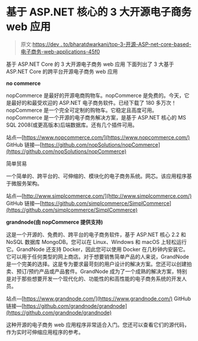 # 基于 ASP.NET 核心的 3 大开源电子商务 web 应用

> 原文:[https://dev . to/bharatdwarkani/top-3-开源-ASP-net-core-based-电子商务-web-applications-45f0](https://dev.to/bharatdwarkani/top-3-open-source-asp-net-core-based-e-commerce-web-applications-45f0)

基于 ASP.NET Core 的 3 大开源电子商务 web 应用
下面列出了 3 大基于 ASP.NET Core 的跨平台开源电子商务 web 应用

**no commerce**

nopCommerce 是最好的开源电商购物车。nopCommerce 是免费的。今天，它是最好的和最受欢迎的 ASP.NET 电子商务软件。已经下载了 180 多万次！nopCommerce 是一个完全可定制的购物车。它稳定且高度可用。nopCommerce 是一个开源的电子商务解决方案，是基于 ASP.NET 核心的 MS SQL 2008(或更高版本)后端数据库。还有几个插件可用。

站点—[https://www.nopcommerce.com/](https://www.nopcommerce.com/)
GitHub 链接—[https://github.com/nopSolutions/nopCommerce](https://github.com/nopSolutions/nopCommerce)

简单贸易

一个简单的、跨平台的、可伸缩的、模块化的电子商务系统。网芯。该应用程序基于微服务架构。

站点—[http://www.simplcommerce.com/](http://www.simplcommerce.com/)
GitHub 链接—[https://github.com/simplcommerce/SimplCommerce](https://github.com/simplcommerce/SimplCommerce)

**grandnode(由 nopCommerce 提供支持)**

这是一个开源的、免费的、跨平台的电子商务软件，基于 ASP.NET 核心 2.2 和 NoSQL 数据库 MongoDB。您可以在 Linux、Windows 和 macOS 上轻松运行它。GrandNode 还支持 Docker，因此您可以使用 Docker 在几秒钟内安装它。它可以用于任何类型的网上商店。对于想要销售简单产品的人来说，GrandNode 是一个完美的选择。这是专为要求最苛刻的用户设计的解决方案。您还可以创建拍卖、预订/预约产品或产品套件。GrandNode 成为了一个成熟的解决方案，特别是对于那些想要开发一个现代化的、功能性的和高性能的电子商务系统的开发人员。

站点—[https://www.grandnode.com/](https://www.grandnode.com/)
GitHub 链接—[https://github.com/grandnode/grandnode](https://github.com/grandnode/grandnode)

这种开源的电子商务 web 应用程序非常适合入门。您还可以查看它们的源代码，作为实时可伸缩应用程序的参考。